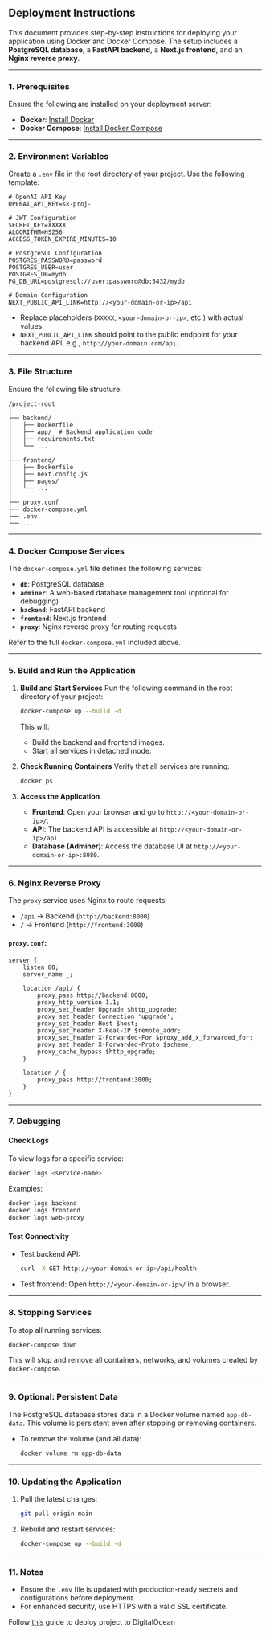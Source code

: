 ## Deployment Instructions

This document provides step-by-step instructions for deploying your application using Docker and Docker Compose. The setup includes a **PostgreSQL database**, a **FastAPI backend**, a **Next.js frontend**, and an **Nginx reverse proxy**.

---

### **1. Prerequisites**

Ensure the following are installed on your deployment server:
- **Docker**: [Install Docker](https://docs.docker.com/get-docker/)
- **Docker Compose**: [Install Docker Compose](https://docs.docker.com/compose/install/)

---

### **2. Environment Variables**

Create a `.env` file in the root directory of your project. Use the following template:

```env
# OpenAI API Key
OPENAI_API_KEY=sk-proj-

# JWT Configuration
SECRET_KEY=XXXXX
ALGORITHM=HS256
ACCESS_TOKEN_EXPIRE_MINUTES=10

# PostgreSQL Configuration
POSTGRES_PASSWORD=password
POSTGRES_USER=user
POSTGRES_DB=mydb
PG_DB_URL=postgresql://user:password@db:5432/mydb

# Domain Configuration
NEXT_PUBLIC_API_LINK=http://<your-domain-or-ip>/api
```

- Replace placeholders (`XXXXX`, `<your-domain-or-ip>`, etc.) with actual values.
- `NEXT_PUBLIC_API_LINK` should point to the public endpoint for your backend API, e.g., `http://your-domain.com/api`.

---

### **3. File Structure**

Ensure the following file structure:
```
/project-root
│
├── backend/
│   ├── Dockerfile
│   ├── app/  # Backend application code
│   ├── requirements.txt
│   └── ...
│
├── frontend/
│   ├── Dockerfile
│   ├── next.config.js
│   ├── pages/
│   └── ...
│
├── proxy.conf
├── docker-compose.yml
├── .env
└── ...
```

---

### **4. Docker Compose Services**

The `docker-compose.yml` file defines the following services:

- **`db`**: PostgreSQL database
- **`adminer`**: A web-based database management tool (optional for debugging)
- **`backend`**: FastAPI backend
- **`frontend`**: Next.js frontend
- **`proxy`**: Nginx reverse proxy for routing requests

Refer to the full `docker-compose.yml` included above.

---

### **5. Build and Run the Application**

1. **Build and Start Services**
   Run the following command in the root directory of your project:
   ```bash
   docker-compose up --build -d
   ```

   This will:
   - Build the backend and frontend images.
   - Start all services in detached mode.

2. **Check Running Containers**
   Verify that all services are running:
   ```bash
   docker ps
   ```

3. **Access the Application**
   - **Frontend**: Open your browser and go to `http://<your-domain-or-ip>/`.
   - **API**: The backend API is accessible at `http://<your-domain-or-ip>/api`.
   - **Database (Adminer)**: Access the database UI at `http://<your-domain-or-ip>:8080`.

---

### **6. Nginx Reverse Proxy**

The `proxy` service uses Nginx to route requests:
- `/api` → Backend (`http://backend:8000`)
- `/` → Frontend (`http://frontend:3000`)

#### `proxy.conf`:
```nginx
server {
    listen 80;
    server_name _;

    location /api/ {
        proxy_pass http://backend:8000;
        proxy_http_version 1.1;
        proxy_set_header Upgrade $http_upgrade;
        proxy_set_header Connection 'upgrade';
        proxy_set_header Host $host;
        proxy_set_header X-Real-IP $remote_addr;
        proxy_set_header X-Forwarded-For $proxy_add_x_forwarded_for;
        proxy_set_header X-Forwarded-Proto $scheme;
        proxy_cache_bypass $http_upgrade;
    }

    location / {
        proxy_pass http://frontend:3000;
    }
}
```

---

### **7. Debugging**

#### Check Logs
To view logs for a specific service:
```bash
docker logs <service-name>
```

Examples:
```bash
docker logs backend
docker logs frontend
docker logs web-proxy
```

#### Test Connectivity
- Test backend API:
  ```bash
  curl -X GET http://<your-domain-or-ip>/api/health
  ```
- Test frontend:
  Open `http://<your-domain-or-ip>/` in a browser.

---

### **8. Stopping Services**
To stop all running services:
```bash
docker-compose down
```

This will stop and remove all containers, networks, and volumes created by `docker-compose`.

---

### **9. Optional: Persistent Data**

The PostgreSQL database stores data in a Docker volume named `app-db-data`. This volume is persistent even after stopping or removing containers.

- To remove the volume (and all data):
  ```bash
  docker volume rm app-db-data
  ```

---

### **10. Updating the Application**

1. Pull the latest changes:
   ```bash
   git pull origin main
   ```

2. Rebuild and restart services:
   ```bash
   docker-compose up --build -d
   ```

---

### **11. Notes**

- Ensure the `.env` file is updated with production-ready secrets and configurations before deployment.
- For enhanced security, use HTTPS with a valid SSL certificate.

Follow [this](digital-ocean.md) guide to deploy project to DigitalOcean